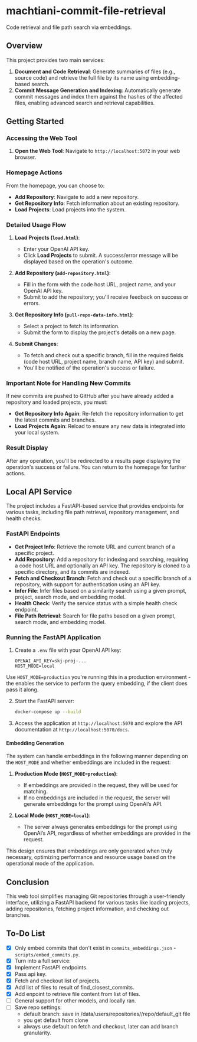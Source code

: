 # machtiani-commit-file-retrieval

Code retrieval and file path search via embeddings.

## Overview

This project provides two main services:

1. **Document and Code Retrieval**: Generate summaries of files (e.g., source code) and retrieve the full file by its name using embedding-based search.
2. **Commit Message Generation and Indexing**: Automatically generate commit messages and index them against the hashes of the affected files, enabling advanced search and retrieval capabilities.

## Getting Started

### Accessing the Web Tool

1. **Open the Web Tool**: Navigate to `http://localhost:5072` in your web browser.

### Homepage Actions

From the homepage, you can choose to:

- **Add Repository**: Navigate to add a new repository.
- **Get Repository Info**: Fetch information about an existing repository.
- **Load Projects**: Load projects into the system.

### Detailed Usage Flow

1. **Load Projects (`load.html`)**:
   - Enter your OpenAI API key.
   - Click **Load Projects** to submit. A success/error message will be displayed based on the operation's outcome.

2. **Add Repository (`add-repository.html`)**:
   - Fill in the form with the code host URL, project name, and your OpenAI API key.
   - Submit to add the repository; you'll receive feedback on success or errors.

3. **Get Repository Info (`pull-repo-data-info.html`)**:
   - Select a project to fetch its information.
   - Submit the form to display the project's details on a new page.

4. **Submit Changes**:
   - To fetch and check out a specific branch, fill in the required fields (code host URL, project name, branch name, API key) and submit.
   - You'll be notified of the operation's success or failure.

### Important Note for Handling New Commits

If new commits are pushed to GitHub after you have already added a repository and loaded projects, you must:

- **Get Repository Info Again**: Re-fetch the repository information to get the latest commits and branches.
- **Load Projects Again**: Reload to ensure any new data is integrated into your local system.

### Result Display

After any operation, you'll be redirected to a results page displaying the operation's success or failure. You can return to the homepage for further actions.

## Local API Service

The project includes a FastAPI-based service that provides endpoints for various tasks, including file path retrieval, repository management, and health checks.

### FastAPI Endpoints

- **Get Project Info**: Retrieve the remote URL and current branch of a specific project.
- **Add Repository**: Add a repository for indexing and searching, requiring a code host URL and optionally an API key. The repository is cloned to a specific directory, and its commits are indexed.
- **Fetch and Checkout Branch**: Fetch and check out a specific branch of a repository, with support for authentication using an API key.
- **Infer File**: Infer files based on a similarity search using a given prompt, project, search mode, and embedding model.
- **Health Check**: Verify the service status with a simple health check endpoint.
- **File Path Retrieval**: Search for file paths based on a given prompt, search mode, and embedding model.

### Running the FastAPI Application

1. Create a `.env` file with your OpenAI API key:

   ```
   OPENAI_API_KEY=skj-proj-...
   HOST_MODE=local
   ```

Use `HOST_MODE=production`  you're running this in a production environment - the enables the service to perform the query embedding, if the client does pass it along.

2. Start the FastAPI server:

   ```bash
   docker-compose up --build
   ```

3. Access the application at `http://localhost:5070` and explore the API documentation at `http://localhost:5070/docs`.


#### Embedding Generation

The system can handle embeddings in the following manner depending on the `HOST_MODE` and whether embeddings are included in the request:

1. **Production Mode (`HOST_MODE=production`)**:
   - If embeddings are provided in the request, they will be used for matching.
   - If no embeddings are included in the request, the server will generate embeddings for the prompt using OpenAI’s API.

2. **Local Mode (`HOST_MODE=local`)**:
   - The server always generates embeddings for the prompt using OpenAI’s API, regardless of whether embeddings are provided in the request.

This design ensures that embeddings are only generated when truly necessary, optimizing performance and resource usage based on the operational mode of the application.

## Conclusion

This web tool simplifies managing Git repositories through a user-friendly interface, utilizing a FastAPI backend for various tasks like loading projects, adding repositories, fetching project information, and checking out branches.

## To-Do List

- [x] Only embed commits that don't exist in `commits_embeddings.json` - `scripts/embed_commits.py`.
- [x] Turn into a full service:
- [x] Implement FastAPI endpoints.
- [x] Pass api key.
- [x] Fetch and checkout list of projects.
- [x] Add list of files to result of find_closest_commits.
- [x] Add enpoint to retrieve file content from list of files.
- [ ] General support for other models, and locally ran.
- [  ] Save repo settings:
     - default branch: save in /data/users/repositories/<project>/repo/default_git file
     - you get default from clone
     - always use default on fetch and checkout, later can add branch granularity.


